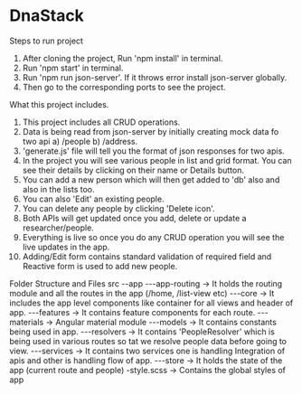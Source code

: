 # DnaStack

Steps to run project

1. After cloning the project, Run 'npm install' in terminal.
2. Run 'npm start' in terminal.
3. Run 'npm run json-server'. If it throws error install json-server globally.
4. Then go to the corresponding ports to see the project.

What this project includes.
1. This project includes all CRUD operations.
2. Data is being read from json-server by initially creating mock data fo two api a) /people b) /address.
3. 'generate.js' file will tell you the format of json responses for two apis.
4. In the project you will see various people in list and grid format. You can see their details by clicking on their name or Details button.
5. You can add a new person which will then get added to 'db' also and also in the lists too.
6. You can also 'Edit' an existing people.
7. You can delete any people by clicking 'Delete icon'.
6. Both APIs will get updated once you add, delete or update a researcher/people.
7. Everything is live so once you do any CRUD operation you will see the live updates in the app.
8. Adding/Edit form contains standard validation of required field and Reactive form is used to add new people.


Folder Structure and Files
src
--app
---app-routing -> It holds the routing module and all the routes in the app (/home, /list-view etc)
---core -> It includes the app level components like container for all views and header of app.
---features -> It contains feature components for each route.
---materials -> Angular material module
---models -> It contains constants being used in app.
---resolvers -> It contains 'PeopleResolver' which is being used in various routes so tat we resolve people data before going to view.
---services -> It contains two services one is handling Integration of apis and other is handling flow of app.
---store -> It holds the state of the app (current route and people)
-style.scss -> Contains the global styles of app
